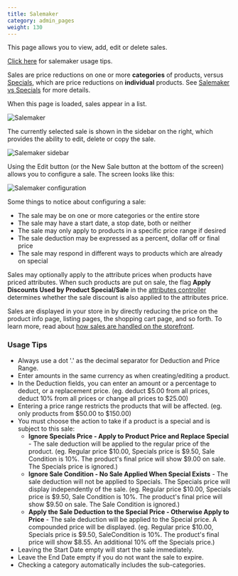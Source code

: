 ```yaml
---
title: Salemaker 
category: admin_pages
weight: 130
---
```


This page allows you to view, add, edit or delete sales. 

[Click here](/user/admin_pages/catalog/salemaker/#usage-tips) for salemaker usage tips. 

Sales are price reductions on one or more **categories** of products, versus [Specials](/user/admin_pages/catalog/specials/), which are price reductions on **individual** products.  See [Salemaker vs Specials](/user/miscellaneous/salemaker_vs_specials/) for more details.

When this page is loaded, sales appear in a list. 

![Salemaker](/images/salemaker_list.png)

The currently selected sale is shown in the sidebar on the right, which provides the ability to edit, delete or copy the sale.

![Salemaker sidebar](/images/salemaker_sidebar.png)

Using the Edit button (or the New Sale button at the bottom of the screen) allows you to configure a sale.  The screen looks like this: 

![Salemaker configuration](/images/salemaker_config.png)

Some things to notice about configuring a sale: 

- The sale may be on one or more categories or the entire store
- The sale may have a start date, a stop date, both or neither
- The sale may only apply to products in a specific price range if desired 
- The sale deduction may be expressed as a percent, dollar off or final price 
- The sale may respond in different ways to products which are already on special

Sales may optionally apply to the attribute prices when products have priced attributes.  When such products are put on sale, the flag **Apply Discounts Used by Product Special/Sale** in the [attributes controller](/user/admin_pages/catalog/attributes_controller/#attribute-flags) determines whether the sale discount is also applied to the attributes price. 

Sales are displayed in your store in by directly reducing the price on the product info page, listing pages, the shopping cart page, and so forth.  To learn more, read about [how sales are handled on the storefront](/user/products/sale_products/). 

### Usage Tips

- Always use a dot '.' as the decimal separator for Deduction and Price Range.
- Enter amounts in the same currency as when creating/editing a product.
- In the Deduction fields, you can enter an amount or a percentage to deduct, or a replacement price. (eg. deduct $5.00 from all prices, deduct 10% from all prices or change all prices to $25.00)
- Entering a price range restricts the products that will be affected. (eg. only products from $50.00 to $150.00)
- You must choose the action to take if a product is a special and is subject to this sale:
   - **Ignore Specials Price - Apply to Product Price and Replace Special** - 
The sale deduction will be applied to the regular price of the product. (eg. Regular price $10.00, Specials price is $9.50, Sale Condition is 10%. The product's final price will show $9.00 on sale. The Specials price is ignored.)
   - **Ignore Sale Condition - No Sale Applied When Special Exists** - 
The sale deduction will not be applied to Specials. The Specials price will display independently of the sale. (eg. Regular price $10.00, Specials price is $9.50, Sale Condition is 10%. The product's final price will show $9.50 on sale. The Sale Condition is ignored.)
   - **Apply the Sale Deduction to the Special Price - Otherwise Apply to Price** - 
The sale deduction will be applied to the Special price. A compounded price will be displayed. (eg. Regular price $10.00, Specials price is $9.50, SaleCondition is 10%. The product's final price will show $8.55. An additional 10% off the Specials price.)
- Leaving the Start Date empty will start the sale immediately.
- Leave the End Date empty if you do not want the sale to expire.
- Checking a category automatically includes the sub-categories.

